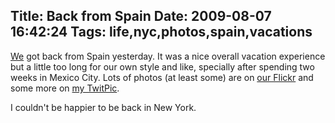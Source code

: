 Title: Back from Spain
Date: 2009-08-07 16:42:24
Tags: life,nyc,photos,spain,vacations
---
<a href="http://maggit.net">We</a> got back from Spain yesterday. It was a nice overall vacation experience but a little too long for our own style and like, specially after spending two weeks in Mexico City. Lots of photos (at least some) are on <a href="http://flickr.com/photos/raquelydavid">our Flickr</a> and some more on <a href="http://twitpic.com/photos/damog">my TwitPic</a>.

I couldn't be happier to be back in New York.